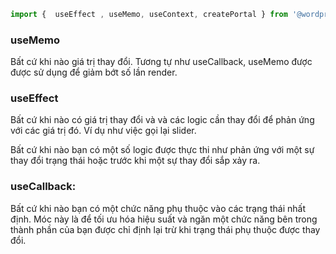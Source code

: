 ```js
import {  useEffect , useMemo, useContext, createPortal } from '@wordpress/element';
```

### useMemo
Bất cứ khi nào  giá trị thay đổi. Tương tự như useCallback, useMemo được được sử dụng để giảm bớt số lần render.


### useEffect
Bất cứ khi nào có giá trị thay đổi và và các logic cần thay đổi để phản ứng với các giá trị đó. Ví dụ như việc gọi lại slider.

Bất cứ khi nào bạn có một số logic được thực thi như phản ứng với một sự thay đổi trạng thái hoặc trước khi một sự thay đổi sắp xảy ra.


### useCallback:

Bất cứ khi nào bạn có một chức năng phụ thuộc vào các trạng thái nhất định. Móc này là để tối ưu hóa hiệu suất và ngăn một chức năng bên trong thành phần của bạn được chỉ định lại trừ khi trạng thái phụ thuộc được thay đổi.